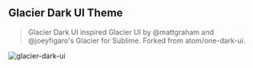 ## Glacier Dark UI Theme 

> Glacier Dark UI inspired Glacier UI by @mattgraham and @joeyfigaro's Glacier for Sublime.
> Forked from atom/one-dark-ui.

![glacier-dark-ui](https://cloud.githubusercontent.com/assets/7255268/13030587/af12d9f4-d2b0-11e5-9c7c-bf33bc7b8954.png)

